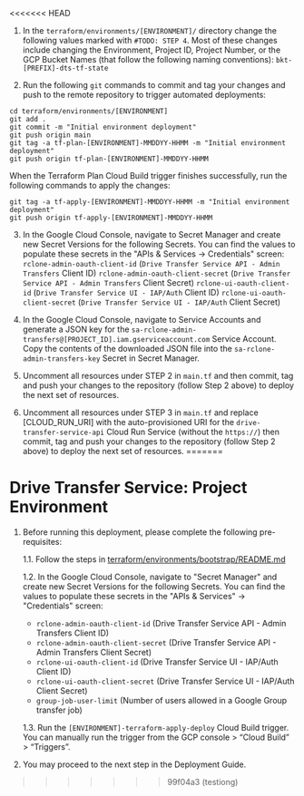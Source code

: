 <<<<<<< HEAD
1) In the `terraform/environments/[ENVIRONMENT]/` directory change the following values marked with `#TODO: STEP 4`. Most of these changes include changing the Environment, Project ID, Project Number, or the GCP Bucket Names (that follow the following naming conventions):
`bkt-[PREFIX]-dts-tf-state`

2) Run the following `git` commands to commit and tag your changes and push to the remote repository to trigger automated deployments:
```
cd terraform/environments/[ENVIRONMENT]
git add .
git commit -m "Initial environment deployment"
git push origin main
git tag -a tf-plan-[ENVIRONMENT]-MMDDYY-HHMM -m "Initial environment deployment"
git push origin tf-plan-[ENVIRONMENT]-MMDDYY-HHMM
```

When the Terraform Plan Cloud Build trigger finishes successfully, run the following commands to apply the changes:
```
git tag -a tf-apply-[ENVIRONMENT]-MMDDYY-HHMM -m "Initial environment deployment"
git push origin tf-apply-[ENVIRONMENT]-MMDDYY-HHMM
```

3) In the Google Cloud Console, navigate to Secret Manager and create new Secret Versions for the following Secrets. You can find the values to populate these secrets in the "APIs & Services -> Credentials" screen:
`rclone-admin-oauth-client-id` (`Drive Transfer Service API - Admin Transfers` Client ID)
`rclone-admin-oauth-client-secret` (`Drive Transfer Service API - Admin Transfers` Client Secret)
`rclone-ui-oauth-client-id` (`Drive Transfer Service UI - IAP/Auth` Client ID)
`rclone-ui-oauth-client-secret` (`Drive Transfer Service UI - IAP/Auth` Client Secret)

4) In the Google Cloud Console, navigate to Service Accounts and generate a JSON key for the `sa-rclone-admin-transfers@[PROJECT_ID].iam.gserviceaccount.com`  Service Account. Copy the contents of the downloaded JSON file into the `sa-rclone-admin-transfers-key` Secret in Secret Manager.

5) Uncomment all resources under STEP 2 in `main.tf` and then commit, tag and push your changes to the repository (follow Step 2 above) to deploy the next set of resources.

6) Uncomment all resources under STEP 3 in `main.tf` and replace [CLOUD_RUN_URI] with the auto-provisioned URI for the `drive-transfer-service-api` Cloud Run Service (without the `https://`) then commit, tag and push your changes to the repository (follow Step 2 above) to deploy the next set of resources.
=======
# Drive Transfer Service: Project Environment

1) Before running this deployment, please complete the following pre-requisites:

    1.1. Follow the steps in [terraform/environments/bootstrap/README.md](../bootstrap/README.md)

    1.2. In the Google Cloud Console, navigate to "Secret Manager" and create new Secret Versions for the following Secrets. You can find the values to populate these secrets in the "APIs & Services" -> "Credentials" screen:
    - `rclone-admin-oauth-client-id` (Drive Transfer Service API - Admin Transfers Client ID)
    - `rclone-admin-oauth-client-secret` (Drive Transfer Service API - Admin Transfers Client Secret)
    - `rclone-ui-oauth-client-id` (Drive Transfer Service UI - IAP/Auth Client ID)
    - `rclone-ui-oauth-client-secret` (Drive Transfer Service UI - IAP/Auth Client Secret)
    - `group-job-user-limit` (Number of users allowed in a Google Group transfer job)

    1.3. Run the `[ENVIRONMENT]-terraform-apply-deploy` Cloud Build trigger. You can manually run the trigger from the GCP console > “Cloud Build” > “Triggers”.

2) You may proceed to the next step in the Deployment Guide.
>>>>>>> 99f04a3 (testiong)
